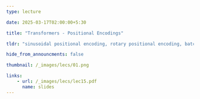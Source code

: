 ```yaml
---
type: lecture

date: 2025-03-17T02:00:00+5:30

title: "Transformers - Positional Encodings"

tldr: "sinusoidal positional encoding, rotary positional encoding, batch and layer normalization"

hide_from_announcments: false

thumbnail: /_images/lecs/01.png

links: 
    - url: /_images/lecs/lec15.pdf
      name: slides
---
```

